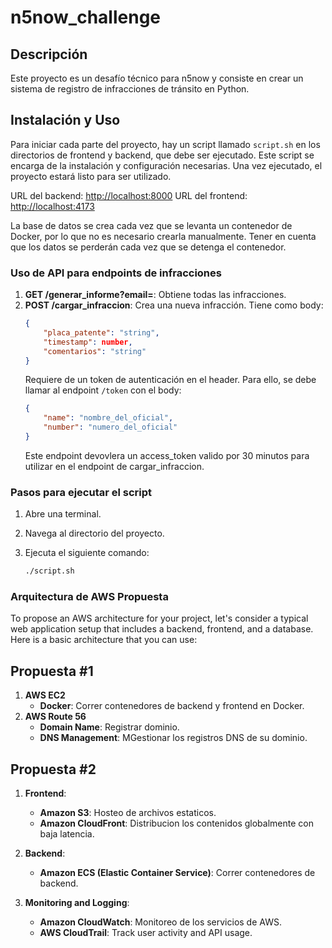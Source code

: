 # n5now_challenge

## Descripción

Este proyecto es un desafío técnico para n5now y consiste en crear un sistema de registro de infracciones de tránsito en Python.

## Instalación y Uso

Para iniciar cada parte del proyecto, hay un script llamado `script.sh` en los directorios de frontend y backend, que debe ser ejecutado. Este script se encarga de la instalación y configuración necesarias. Una vez ejecutado, el proyecto estará listo para ser utilizado.

URL del backend:  [http://localhost:8000](http://localhost:8000)
URL del frontend: [http://localhost:4173](http://localhost:4173)

La base de datos se crea cada vez que se levanta un contenedor de Docker, por lo que no es necesario crearla manualmente. Tener en cuenta que los datos se perderán cada vez que se detenga el contenedor.

### Uso de API para endpoints de infracciones

1. **GET /generar_informe?email=<email>**: Obtiene todas las infracciones.
2. **POST /cargar_infraccion**: Crea una nueva infracción.
    Tiene como body:
    ```json
    {
        "placa_patente": "string",
        "timestamp": number,
        "comentarios": "string"
    }
    ```
    Requiere de un token de autenticación en el header.
    Para ello, se debe llamar al endpoint `/token`
    con el body:
    ```json
    {
        "name": "nombre_del_oficial",
        "number": "numero_del_oficial"
    }
    ```
    Este endpoint devovlera un access_token valido por 30 minutos para
    utilizar en el endpoint de cargar_infraccion.

### Pasos para ejecutar el script

1. Abre una terminal.
2. Navega al directorio del proyecto.
3. Ejecuta el siguiente comando:

   ```bash
   ./script.sh
   ```

### Arquitectura de AWS Propuesta
To propose an AWS architecture for your project, let's consider a typical web application setup that includes a backend, frontend, and a database. Here is a basic architecture that you can use:

## Propuesta #1
1. **AWS EC2**
    - **Docker**: Correr contenedores de backend y frontend en Docker.
2. **AWS Route 56**
    - **Domain Name**: Registrar dominio.
    - **DNS Management**: MGestionar los registros DNS de su dominio.

## Propuesta #2

1. **Frontend**:
   - **Amazon S3**: Hosteo de archivos estaticos.
   - **Amazon CloudFront**: Distribucion los contenidos globalmente con baja latencia.

2. **Backend**:
   - **Amazon ECS (Elastic Container Service)**: Correr contenedores de backend.

3. **Monitoring and Logging**:
   - **Amazon CloudWatch**: Monitoreo de los servicios de AWS.
   - **AWS CloudTrail**: Track user activity and API usage.
